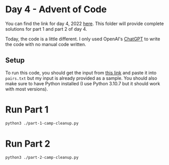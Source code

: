 # Day 4 - Advent of Code

You can find the link for day 4, 2022 [here](https://adventofcode.com/2022/day/4). This folder will provide complete solutions for part 1 and part 2 of day 4.

Today, the code is a little different. I only used OpenAI's [ChatGPT](https://chat.openai.com) to write the code with no manual code written.

## Setup

To run this code, you should get the input from [this link](https://adventofcode.com/2022/day/4/input) and paste it into `pairs.txt` but my input is already provided as a sample. You should also make sure to have Python installed (I use Python 3.10.7 but it should work with most versions).

# Run Part 1

```bash
python3 ./part-1-camp-cleanup.py
```

# Run Part 2

```bash
python3 ./part-2-camp-cleanup.py
```
